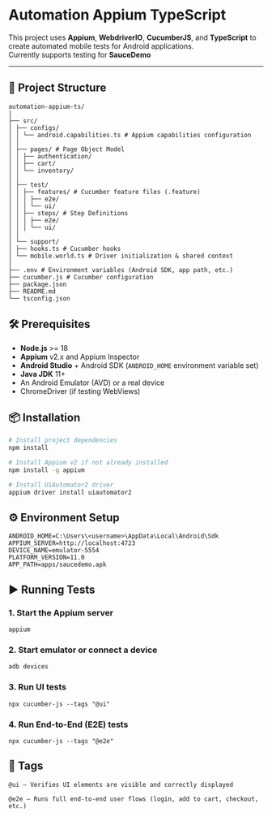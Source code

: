 # Automation Appium TypeScript

This project uses **Appium**, **WebdriverIO**, **CucumberJS**, and **TypeScript** to create automated mobile tests for Android applications.  
Currently supports testing for **SauceDemo**

---

## 📂 Project Structure

```
automation-appium-ts/
│
├── src/
│ ├── configs/
│ │ └── android.capabilities.ts # Appium capabilities configuration
│ │
│ ├── pages/ # Page Object Model
│ │ ├── authentication/
│ │ ├── cart/
│ │ └── inventory/
│ │
│ ├── test/
│ │ ├── features/ # Cucumber feature files (.feature)
│ │ │ ├── e2e/
│ │ │ └── ui/
│ │ ├── steps/ # Step Definitions
│ │ │ ├── e2e/
│ │ │ └── ui/
│ │
│ └── support/
│ ├── hooks.ts # Cucumber hooks
│ └── mobile.world.ts # Driver initialization & shared context
│
├── .env # Environment variables (Android SDK, app path, etc.)
├── cucumber.js # Cucumber configuration
├── package.json
├── README.md
└── tsconfig.json
```

## 🛠 Prerequisites

- **Node.js** >= 18
- **Appium** v2.x and Appium Inspector
- **Android Studio** + Android SDK (`ANDROID_HOME` environment variable set)
- **Java JDK** 11+
- An Android Emulator (AVD) or a real device
- ChromeDriver (if testing WebViews)

## 📦 Installation

```bash
# Install project dependencies
npm install

# Install Appium v2 if not already installed
npm install -g appium

# Install UiAutomator2 driver
appium driver install uiautomator2

```

## ⚙️ Environment Setup

```
ANDROID_HOME=C:\Users\<username>\AppData\Local\Android\Sdk
APPIUM_SERVER=http://localhost:4723
DEVICE_NAME=emulator-5554
PLATFORM_VERSION=11.0
APP_PATH=apps/saucedemo.apk

```

## ▶️ Running Tests


### 1. Start the Appium server
```
appium
```

### 2. Start emulator or connect a device
```
adb devices
```

### 3. Run UI tests
```
npx cucumber-js --tags "@ui"
```
### 4. Run End-to-End (E2E) tests
```
npx cucumber-js --tags "@e2e"
```


## 📌 Tags
```
@ui – Verifies UI elements are visible and correctly displayed
```
```
@e2e – Runs full end-to-end user flows (login, add to cart, checkout, etc.)
```


